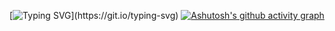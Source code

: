 

<!--
**Jekoyu/Jekoyu** is a ✨ _special_ ✨ repository because its `README.md` (this file) appears on your GitHub profile.

Here are some ideas to get you started:

- 🔭 I’m currently working on ...
- 🌱 I’m currently learning ...
- 👯 I’m looking to collaborate on ...
- 🤔 I’m looking for help with ...
- 💬 Ask me about ...
- 📫 How to reach me: ...
- 😄 Pronouns: ...
- ⚡ Fun fact: ...
-->
[![Typing SVG](https://readme-typing-svg.demolab.com?font=Jetbrain&pause=1000&random=false&width=435&lines=Hi+Everyone+%F0%9F%91%8B%2C+I+am+Jekoyu;Let's+be+good+friends.)](https://git.io/typing-svg)
[![Ashutosh's github activity graph](https://github-readme-activity-graph.vercel.app/graph?username=Jekoyu&theme=react-dark)](https://github.com/ashutosh00710/github-readme-activity-graph)
